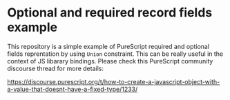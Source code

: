# Optional and required record fields example

This repository is a simple example of PureScript required and optional fields reprentation by using `Union` constraint. This can be really useful in the context of JS libarary bindings. Please check this PureScript community discourse thread for more details:

https://discourse.purescript.org/t/how-to-create-a-javascript-object-with-a-value-that-doesnt-have-a-fixed-type/1233/
